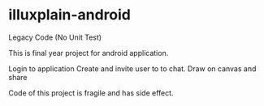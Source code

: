 # illuxplain-android
Legacy Code (No Unit Test)

This is final year project for android application. 

Login to application
Create and invite user to to chat.
Draw on canvas and share

Code of this project is fragile and has side effect.

